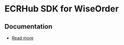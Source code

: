 # ECRHub SDK for WiseOrder

## Documentation
- [Read more](https://wiseasygroup.feishu.cn/wiki/ODLNwjuusizATNkkH1yc5E1Gnxe)
